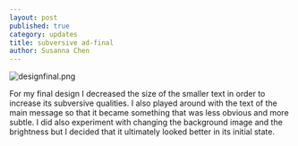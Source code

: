 ```yaml
---
layout: post
published: true
category: updates
title: subversive ad-final
author: Susanna Chen
---
```

![designfinal.png]({{site.baseurl}}/assets/designfinal.png)


For my final design I decreased the size of the smaller text in order to increase its subversive qualities. I also played around with the text of the main message so that it became something that was less obvious and more subtle. I did also experiment with changing the background image and the brightness but I decided that it ultimately looked better in its initial state.